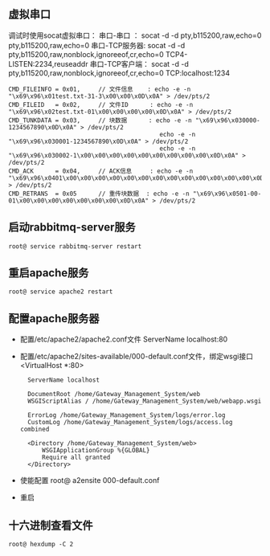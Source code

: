 ## 虚拟串口

调试时使用socat虚拟串口：
    串口-串口    ：  socat -d -d pty,b115200,raw,echo=0 pty,b115200,raw,echo=0
    串口-TCP服务器:  socat -d -d pty,b115200,raw,nonblock,ignoreeof,cr,echo=0 TCP4-LISTEN:2234,reuseaddr
    串口-TCP客户端： socat -d -d pty,b115200,raw,nonblock,ignoreeof,cr,echo=0  TCP:localhost:1234

    CMD_FILEINFO = 0x01,     // 文件信息    : echo -e -n "\x69\x96\x01test.txt-31-3\x00\x00\x0D\x0A" > /dev/pts/2
    CMD_FILEID   = 0x02,     // 文件ID      : echo -e -n "\x69\x96\x02test.txt-01\x00\x00\x00\x00\x0D\x0A" > /dev/pts/2
    CMD_TUNKDATA = 0x03,     // 块数据      : echo -e -n "\x69\x96\x030000-1234567890\x0D\x0A" > /dev/pts/2
                                              echo -e -n "\x69\x96\x030001-1234567890\x0D\x0A" > /dev/pts/2
                                              echo -e -n "\x69\x96\x030002-1\x00\x00\x00\x00\x00\x00\x00\x00\x00\x0D\x0A" > /dev/pts/2
    CMD_ACK      = 0x04,     // ACK信息     : echo -e -n "\x69\x96\x0401\x00\x00\x00\x00\x00\x00\x00\x00\x00\x00\x00\x00\x00\x0D\x0A" > /dev/pts/2
    CMD_RETRANS  = 0x05      // 重传块数据  : echo -e -n "\x69\x96\x0501-00-01\x00\x00\x00\x00\x00\x00\x00\x0D\x0A" > /dev/pts/2

## 启动rabbitmq-server服务

    root@ service rabbitmq-server restart

## 重启apache服务

    root@ service apache2 restart

## 配置apache服务器

* 配置/etc/apache2/apache2.conf文件
    ServerName localhost:80

* 配置/etc/apache2/sites-available/000-default.conf文件，绑定wsgi接口
    <VirtualHost *:80>
  
        ServerName localhost
      
        DocumentRoot /home/Gateway_Management_System/web
        WSGIScriptAlias / /home/Gateway_Management_System/web/webapp.wsgi
      
        ErrorLog /home/Gateway_Management_System/logs/error.log
        CustomLog /home/Gateway_Management_System/logs/access.log combined
      
        <Directory /home/Gateway_Management_System/web>
            WSGIApplicationGroup %{GLOBAL}
            Require all granted
        </Directory>
  
    </VirtualHost>

* 使能配置 root@ a2ensite 000-default.conf 

* 重启

## 十六进制查看文件

    root@ hexdump -C 2
